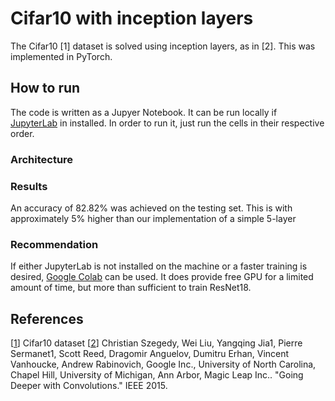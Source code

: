# Cifar10 with inception layers

The Cifar10 [1] dataset is solved using inception layers, as in [2]. This was implemented in PyTorch.

## How to run

The code is written as a Jupyer Notebook. It can be run locally if [JupyterLab](https://jupyter.org/) in installed. In order to run it, just run the cells in their respective order. 

### Architecture

### Results
An accuracy of 82.82% was achieved on the testing set. This is with approximately 5% higher than our implementation of a simple 5-layer





### Recommendation

If either JupyterLab is not installed on the machine or a faster training is desired, [Google Colab](https://colab.research.google.com/) can be used. It does provide free GPU for a limited amount of time, but more than sufficient to train ResNet18.

## References

[[1](https://www.cs.toronto.edu/~kriz/cifar.html)] Cifar10 dataset
[[2](https://static.googleusercontent.com/media/research.google.com/en//pubs/archive/43022.pdf)] Christian Szegedy, Wei Liu, Yangqing Jia1, Pierre Sermanet1, Scott Reed, Dragomir Anguelov, Dumitru Erhan, Vincent Vanhoucke, Andrew Rabinovich, Google Inc., University of North Carolina, Chapel Hill, University of Michigan, Ann Arbor, Magic Leap Inc.. "Going Deeper with Convolutions." IEEE 2015.
